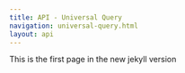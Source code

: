 ```yaml
---
title: API - Universal Query
navigation: universal-query.html
layout: api
---
```


This is the first page in the new jekyll version